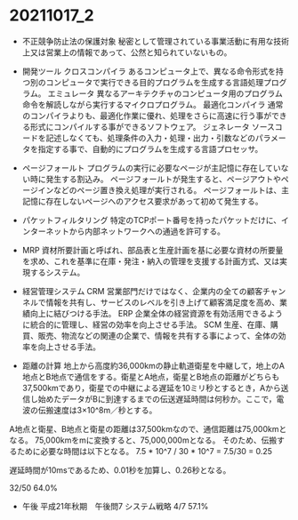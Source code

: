 # 20211017_2

- 不正競争防止法の保護対象
秘密として管理されている事業活動に有用な技術上又は営業上の情報であって、公然と知られていないもの。

- 開発ツール
クロスコンパイラ
あるコンピュータ上で、異なる命令形式を持つ別のコンピュータで実行できる目的プログラムを生成する言語処理プログラム。
エミュレータ
異なるアーキテクチャのコンピュータ用のプログラム命令を解読しながら実行するマイクロプログラム。
最適化コンパイラ
通常のコンパイラよりも、最適化作業に優れ、処理をさらに高速に行う事ができる形式にコンパイルする事ができるソフトウェア。
ジェネレータ
ソースコードを記述しなくても、処理条件の入力・処理・出力・引数などのパラメータを指定する事で、自動的にプログラムを生成する言語プロセッサ。

- ページフォールト
プログラムの実行に必要なページが主記憶に存在していない時に発生する割込み。
ページフォールトが発生すると、ページアウトやページインなどのページ置き換え処理が実行される。
ページフォールトは、主記憶に存在しないページへのアクセス要求があって初めて発生する。

- パケットフィルタリング
特定のTCPポート番号を持ったパケットだけに、インターネットから内部ネットワークへの通過を許可する。

- MRP
資材所要計画と呼ばれ、部品表と生産計画を基に必要な資材の所要量を求め、これを基準に在庫・発注・納入の管理を支援する計画方式、又は実現するシステム。

- 経営管理システム
CRM
営業部門だけではなく、企業内の全ての顧客チャンネルで情報を共有し、サービスのレベルを引き上げて顧客満足度を高め、業績向上に結びつける手法。
ERP
企業全体の経営資源を有効活用できるように統合的に管理し、経営の効率を向上させる手法。
SCM
生産、在庫、購買、販売、物流などの関連の企業で、情報を共有する事によって、全体の効率を向上させる手法。

- 距離の計算
地上から高度約36,000kmの静止軌道衛星を中継して，地上のA地点とB地点で通信をする。衛星とA地点，衛星とB地点の距離がどちらも37,500kmであり，衛星での中継による遅延を10ミリ秒とするとき，Aから送信し始めたデータがBに到達するまでの伝送遅延時間は何秒か。ここで，電波の伝搬速度は3×10^8m／秒とする。

A地点と衛星、B地点と衛星の距離は37,500kmなので、通信距離は75,000kmとなる。
75,000kmをmに変換すると、75,000,000mとなる。
そのため、伝搬するために必要な時間は以下となる。
7.5 * 10^7 / 30 * 10^7
= 7.5/30
= 0.25

遅延時間が10msであるため、0.01秒を加算し、0.26秒となる。

32/50 64.0%

- 午後
平成21年秋期　午後問7 システム戦略
4/7 57.1%
